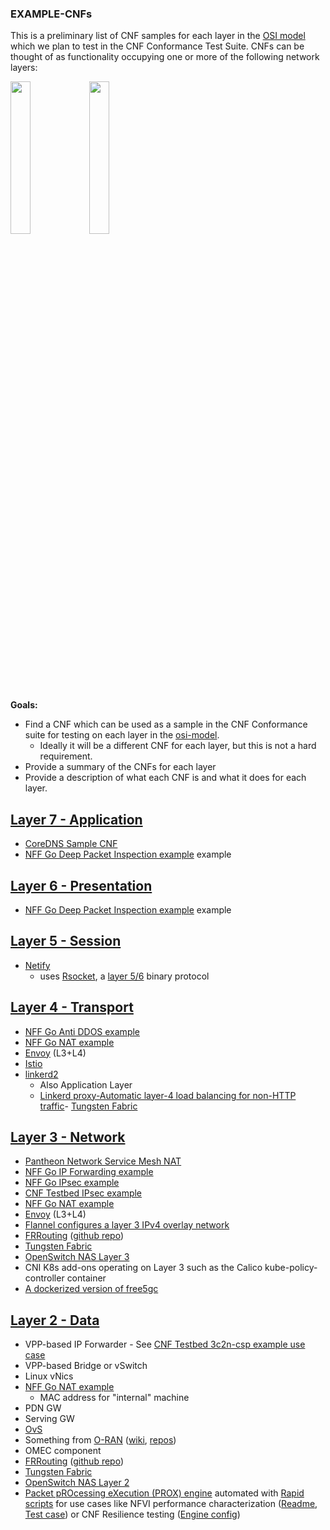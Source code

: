 ### EXAMPLE-CNFs

This is a preliminary list of CNF samples for each layer in the [OSI model](https://www.osi-model.com/presentation-layer/) which we plan to test in the CNF Conformance Test Suite.  CNFs can be thought of as functionality occupying one or more of the following network layers:

<img src="https://upload.wikimedia.org/wikipedia/commons/thumb/8/8d/OSI_Model_v1.svg/440px-OSI_Model_v1.svg.png" width="25%" height="25%"><img src="https://cnf-test-suite.s3-us-west-2.amazonaws.com/inet-protocol.png" width="25%" height="25%">

**Goals:**

- Find a CNF which can be used as a sample in the CNF Conformance suite for testing on each layer in the [osi-model](https://www.osi-model.com/presentation-layer/). 
     - Ideally it will be a different CNF for each layer, but this is not a hard requirement.
- Provide a summary of the CNFs for each layer
- Provide a description of what each CNF is and what it does for each layer.


## [Layer 7 - Application](https://en.wikipedia.org/wiki/Application_layer)
- [CoreDNS Sample CNF](https://github.com/cncf/cnf-conformance/tree/main/sample-cnfs/sample-coredns-cnf)
- [NFF Go Deep Packet Inspection example](https://github.com/intel-go/nff-go/tree/master/examples/dpi) example


## [Layer 6 - Presentation](https://en.wikipedia.org/wiki/Presentation_layer) 
- [NFF Go Deep Packet Inspection example](https://github.com/intel-go/nff-go/tree/master/examples/dpi) example


## [Layer 5 - Session](https://en.wikipedia.org/wiki/Session_layer)
- [Netify](https://www.netifi.com/getstarted-kubernetes)
     - uses [Rsocket](https://github.com/rsocket/rsocket-go), a [layer 5/6](https://medium.com/netifi/differences-between-grpc-and-rsocket-e736c954e60) binary protocol

## [Layer 4 - Transport](https://en.wikipedia.org/wiki/Transport_layer)
- [NFF Go Anti DDOS example](https://github.com/intel-go/nff-go/tree/master/examples/antiddos)
- [NFF Go NAT example](https://github.com/intel-go/nff-go-nat)
- [Envoy](https://www.envoyproxy.io/) (L3+L4)
- [Istio](https://github.com/istio/istio)
- [linkerd2](https://github.com/linkerd/linkerd2) 
    - Also Application Layer
    - [Linkerd proxy-Automatic layer-4 load balancing for non-HTTP traffic](https://linkerd.io/2/reference/architecture/#proxy)- [Tungsten Fabric](https://tungsten.io/)


## [Layer 3 - Network](https://en.wikipedia.org/wiki/Network_layer)

- [Pantheon Network Service Mesh NAT](https://github.com/cncf/cnf-conformance/blob/main/example-cnfs/pantheon-nsm-nat/README.md)
- [NFF Go IP Forwarding example](https://github.com/intel-go/nff-go/tree/master/examples/forwarding)
- [NFF Go IPsec example](https://github.com/intel-go/nff-go/tree/master/examples/ipsec)
- [CNF Testbed IPsec example](https://github.com/cncf/cnf-testbed/tree/master/examples/use_case/ipsec)
- [NFF Go NAT example](https://github.com/intel-go/nff-go-nat)
- [Envoy](https://www.envoyproxy.io/) (L3+L4)
- [Flannel configures a layer 3 IPv4 overlay network](https://rancher.com/blog/2019/2019-03-21-comparing-kubernetes-cni-providers-flannel-calico-canal-and-weave/)
- [FRRouting](https://frrouting.org/) ([github repo](https://github.com/FRRouting/frr))
- [Tungsten Fabric](https://tungsten.io/)
- [OpenSwitch NAS Layer 3](https://github.com/open-switch/opx-nas-l3)
- CNI K8s add-ons operating on Layer 3 such as the Calico kube-policy-controller container
- [A dockerized version of free5gc](https://github.com/free5gc/free5gc-compose/)


## [Layer 2 - Data](https://en.wikipedia.org/wiki/Data_link_layer)
- VPP-based IP Forwarder - See [CNF Testbed 3c2n-csp example use case](https://github.com/cncf/cnf-testbed/tree/master/examples/use_case/3c2n-csp)
- VPP-based Bridge or vSwitch
- Linux vNics
- [NFF Go NAT example](https://github.com/intel-go/nff-go-nat)
    * MAC address for "internal" machine
- PDN GW
- Serving GW
- [OvS](http://www.openvswitch.org/) 
- Something from [O-RAN](https://o-ran-sc.org/) ([wiki](https://wiki.o-ran-sc.org/display/ORAN), [repos](https://gerrit.o-ran-sc.org/r/admin/repos))
- OMEC component
- [FRRouting](https://frrouting.org/) ([github repo](https://github.com/FRRouting/frr))
- [Tungsten Fabric](https://tungsten.io/)
- [OpenSwitch NAS Layer 2](https://github.com/open-switch/opx-nas-l2)
- [Packet pROcessing eXecution (PROX) engine](https://wiki.opnfv.org/pages/viewpage.action?pageId=12387840) automated with [Rapid scripts](https://git.opnfv.org/samplevnf/tree/VNFs/DPPD-PROX/helper-scripts/rapid) for use cases like NFVI performance characterization ([Readme](https://git.opnfv.org/samplevnf/tree/VNFs/DPPD-PROX/helper-scripts/rapid/README.k8s), [Test case](https://git.opnfv.org/samplevnf/tree/VNFs/DPPD-PROX/helper-scripts/rapid/basicrapid.test)) or CNF Resilience testing ([Engine config](https://git.opnfv.org/samplevnf/tree/VNFs/DPPD-PROX/helper-scripts/rapid/impair.cfg))
